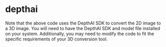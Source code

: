 # depthai
Note that the above code uses the DepthAI SDK to convert the 2D image to a 3D image. You will need to have the DepthAI SDK and model file installed on your system. Additionally, you may need to modify the code to fit the specific requirements of your 3D conversion tool.
